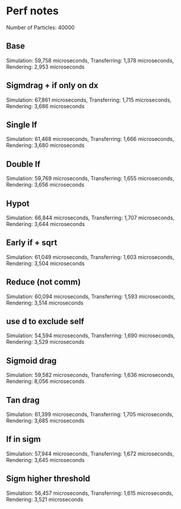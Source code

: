 # Perf notes

Number of Particles: 40000

## Base

Simulation: 59,758 microseconds, Transferring: 1,378 microseconds, Rendering: 2,953 microseconds

## Sigmdrag + if only on dx

Simulation: 67,861 microseconds, Transferring: 1,715 microseconds, Rendering: 3,686 microseconds

## Single If

Simulation: 61,468 microseconds, Transferring: 1,666 microseconds, Rendering: 3,680 microseconds

## Double If

Simulation: 59,769 microseconds, Transferring: 1,655 microseconds, Rendering: 3,656 microseconds

## Hypot

Simulation: 66,844 microseconds, Transferring: 1,707 microseconds, Rendering: 3,644 microseconds

## Early if + sqrt

Simulation: 61,049 microseconds, Transferring: 1,603 microseconds, Rendering: 3,504 microseconds

## Reduce (not comm)

Simulation: 60,094 microseconds, Transferring: 1,593 microseconds, Rendering: 3,514 microseconds

## use d to exclude self

Simulation: 54,594 microseconds, Transferring: 1,690 microseconds, Rendering: 3,529 microseconds

## Sigmoid drag

Simulation: 59,582 microseconds, Transferring: 1,636 microseconds, Rendering: 8,056 microseconds

## Tan drag

Simulation: 61,399 microseconds, Transferring: 1,705 microseconds, Rendering: 3,685 microseconds

## If in sigm

Simulation: 57,944 microseconds, Transferring: 1,672 microseconds, Rendering: 3,645 microseconds

## Sigm higher threshold

Simulation: 56,457 microseconds, Transferring: 1,615 microseconds, Rendering: 3,521 microseconds
